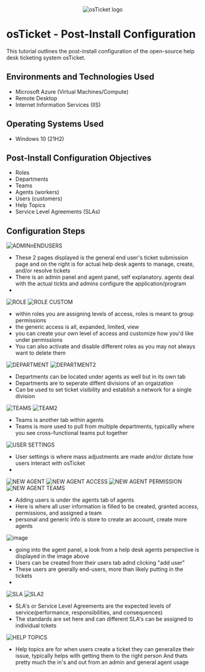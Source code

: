 <p align="center">
<img src="https://i.imgur.com/Clzj7Xs.png" alt="osTicket logo"/>
</p>

<h1>osTicket - Post-Install Configuration</h1>
This tutorial outlines the post-install configuration of the open-source help desk ticketing system osTicket.<br />


<h2>Environments and Technologies Used</h2>

- Microsoft Azure (Virtual Machines/Compute)
- Remote Desktop
- Internet Information Services (IIS)

<h2>Operating Systems Used </h2>

- Windows 10</b> (21H2)

<h2>Post-Install Configuration Objectives</h2>

-	Roles
- Departments
- Teams
- Agents (workers)
- Users (customers)
- Help Topics
- Service Level Agreements (SLAs)

<h2>Configuration Steps</h2>

![ADMINnENDUSERS](https://github.com/user-attachments/assets/148e286d-e2a9-4393-89ed-732ad0f5e99e)

- These 2 pages displayed is the general end user's ticket submission page and on the right is for actual help desk agents to manage, create, and/or resolve tickets
- There is an admin panel and agent panel, self explanatory. agents deal with the actual tickts and admins configure the application/program
- 


![ROLE](https://github.com/user-attachments/assets/b2949d29-a1d9-44bd-9f6d-c09e74265f88)
![ROLE CUSTOM](https://github.com/user-attachments/assets/c4d4db0b-ed89-4026-9c1b-743c80c1638c)

- within roles you are assigning levels of access, roles is meant to group permissions
- the generic access is all, expanded, limited, view
- you can create your own level of access and customize how you'd like under permissions
- You can also activate and disable different roles as you may not always want to delete them

![DEPARTMENT](https://github.com/user-attachments/assets/ec2b95b9-8102-4c88-897d-3358839ca45a)
![DEPARTMENT2](https://github.com/user-attachments/assets/713488c2-d865-4019-8517-778e74e846ee)

- Departments can be located under agents as well but in its own tab
- Departments are to seperate diffent divisions of an orgaization
- Can be used to set ticket visibility and establish a network for a single division

![TEAMS](https://github.com/user-attachments/assets/957cedb8-40ad-4ef6-bc2d-4c00e97ced50)
![TEAM2](https://github.com/user-attachments/assets/02d4e626-87c4-4af6-8137-fff064005e3c)

- Teams is another tab within agents
- Teams is more used to pull from multiple departments, typicallly where you see cross-functional teams put together

![USER SETTINGS](https://github.com/user-attachments/assets/3d17f943-dd11-4b3a-9fd5-834653ec3ed6)

- User settings is where mass adjustments are made and/or dictate how users interact with osTicket
- 
![NEW AGENT](https://github.com/user-attachments/assets/78717b6b-64be-4c58-9b21-3c74332b65ce)
![NEW AGENT ACCESS](https://github.com/user-attachments/assets/bc5aa61d-9003-4d4d-a780-b90111db39fa)
![NEW AGENT PERMISSION](https://github.com/user-attachments/assets/e5c4d2ec-0b66-485e-b420-36e8420dbfe7)
![NEW AGENT TEAMS](https://github.com/user-attachments/assets/eb35479b-18a5-47f8-8a9e-320f311e8edd)

- Adding users is under the agents tab of agents
- Here is where all user information is filled to be created, granted access, permissions, and assigned a team
- personal and generic info is store to create an account, create more agents

![image](https://github.com/user-attachments/assets/549411e1-5a59-4378-bcbb-c6c054a47051)

- going into the agent panel, a look from a help desk agents perspective is displayed in the image above
- Users can be created from their users tab adnd clicking "add user"
- These users are geerally end-users, more than likely putting in the tickets
- 

![SLA](https://github.com/user-attachments/assets/7b741e85-49ed-4740-9dcc-982d4fdb8094)
![SLA2](https://github.com/user-attachments/assets/dc86f22a-66be-4262-9f46-7ea7f8b37eb6)

- SLA's or Service Level Agreements are the expected levels of service(performance, responsibilities, and consequences)
- The standards are set here and can different SLA's can be assigned to individual tckets

![HELP TOPICS](https://github.com/user-attachments/assets/4ad95630-e312-4f44-bb0a-e09997d7cdc4)

- Help topics are for when users create a ticket they can generalize their issue, typically helps with getting them to the right person
And thats pretty much the in's and out from an admin and general agent usage
